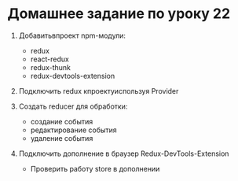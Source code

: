 # Домашнее задание по уроку 22

1) Добавитьвпроект npm-модули:
   * redux
   * react-redux
   * redux-thunk
   * redux-devtools-extension

2) Подключить redux кпроектуиспользуя Provider
3) Создать reducer для обработки:
   * создание события
   * редактирование события
   * удаление события

4) Подключить дополнение в браузер Redux-DevTools-Extension
   * Проверить работу store в дополнении
